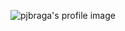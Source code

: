 ![pjbraga's profile image](https://avatars2.githubusercontent.com/u/50238569?s=400&u=910721afdd8fc4a4013127759e72bc113b6ba616&v=4)
